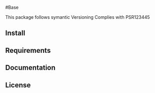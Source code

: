 #Base

This package follows symantic Versioning
Complies with PSR123445

## Install

## Requirements

## Documentation

## License